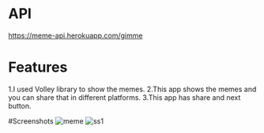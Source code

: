 # API
https://meme-api.herokuapp.com/gimme
# Features
1.I used Volley library to show the memes.
2.This app shows the memes and you can share that in different platforms.
3.This app has share and next button.

#Screenshots
![meme](https://user-images.githubusercontent.com/87073046/228001641-3dfcd2dc-9fbd-407b-a77f-dfd7fede2a12.jpg)
![ss1](https://user-images.githubusercontent.com/87073046/228001679-c1e7225f-0850-4eb7-9f38-e85a520002e9.jpeg)
